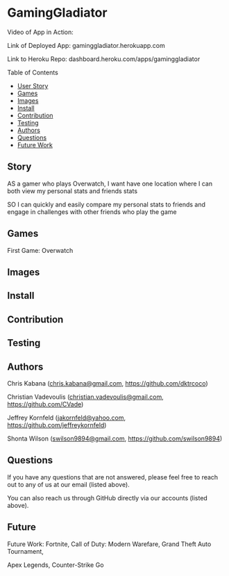 # GamingGladiator

Video of App in Action: 

Link of Deployed App: gaminggladiator.herokuapp.com

Link to Heroku Repo: dashboard.heroku.com/apps/gaminggladiator


Table of Contents
* [User Story](#story)
* [Games](#games)
* [Images](#images)
* [Install](#install)
* [Contribution](#contribution)
* [Testing](#testing)
* [Authors](#authors)
* [Questions](#questions)
* [Future Work](#future)

## Story

AS a gamer who plays Overwatch, I want have one location where I can both view my personal stats and friends stats

SO I can quickly and easily compare my personal stats to friends and engage in challenges with other friends who play the game


## Games

First Game: Overwatch

## Images



## Install



## Contribution



## Testing



## Authors

Chris Kabana (chris.kabana@gmail.com, https://github.com/dktrcoco)

Christian Vadevoulis (christian.vadevoulis@gmail.com, https://github.com/CVade)

Jeffrey Kornfeld (jakornfeld@yahoo.com, https://github.com/jeffreykornfeld)

Shonta Wilson (swilson9894@gmail.com, https://github.com/swilson9894)

## Questions

If you have any questions that are not answered, please feel free to reach out to any of us at our email (listed above). 

You can also reach us through GitHub directly via our accounts (listed above).

## Future

Future Work: Fortnite, Call of Duty: Modern Warefare, Grand Theft Auto Tournament,

Apex Legends, Counter-Strike Go